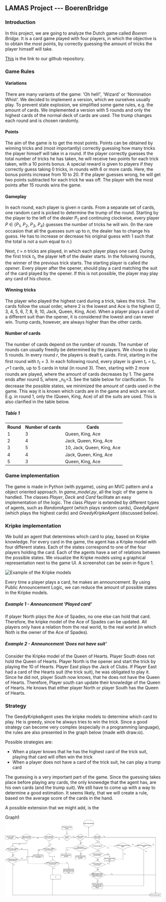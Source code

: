 ## LAMAS Project --- BoerenBridge

### Introduction
In this project, we are going to analyze the Dutch game called _Boeren Bridge_. It is a card game played with four players, in which the objective is to obtain the most points, by correctly guessing the amount of tricks the player himself will take.

[This](https://github.com/JeroenVanB/LAMAS) is the link to our github repository.

### Game Rules

#### Variations
There are many variants of the game: 'Oh hell!', 'Wizard' or 'Nomination Whist'. We decided to implement a version, which we ourselves usually play. To prevent state explosion, we simplified some game rules, e.g. the amount of cards. We implemented a version with 5 rounds and only the highest cards of the normal deck of cards are used. The trump changes each round and is chosen randomly.

#### Points
The aim of the game is to get the most points. Points can be obtained by winning tricks and (most importantly) correctly guessing how many tricks the player himself will take in a round. 
If the player correctly guesses the total number of tricks he has taken, he will receive two points for each trick taken, with a 10 points bonus. A special reward is given to players if they correctly guess taking 0 tricks, in rounds with 6 or more cards. Here, the bonus points increase from 10 to 20.
If the player guesses wrong, he will get two points subtracted for each trick he was off. The player with the most points after 15 rounds wins the game.

#### Gameplay
In each round, each player is given _n_ cards. From a separate set of cards, one random card is picked to determine the trump of the round. Starting by the player to the left of the dealer _P<sub>1</sub>_ and continuing clockwise, every player _P_ ∈ \{_P<sub>1</sub>_, _P<sub>2</sub>_, _P<sub>3</sub>_, _P<sub>4</sub>_\} guesses the number of tricks he will win. (In the rare occasion that all the guesses sum up to _n_, the dealer has to change his guess. He has to increase or decrease his original guess with 1 such that the total is not a sum equal to _n_.)

Next, _t_ = _n_ tricks are played, in which each player plays one card. During the first trick _t_<sub>1</sub>, the player left of the dealer starts. In the following rounds, the winner of the previous trick starts. The starting player is called _the opener_. Every player after the opener, should play a card matching the suit of the card played by the opener. If this is not possible, the player may play any card of his choice.
#### Winning tricks
The player who played the highest card during a trick, takes the trick. The cards follow the usual order, where 2 is the lowest and Ace is the highest (2, 3, 4, 5, 6, 7, 8, 9, 10, Jack, Queen, King, Ace). When a player plays a card of a different suit than the opener, it is considered the lowest and can never win.  Trump cards, however, are always higher than the other cards.


#### Number of cards
The number of cards depend on the rumber of rounds. The number of rounds can usually freedly be determined by the players. We chose to play 5 rounds.
In every round _r_, the players is dealt _t<sub>r</sub>_ cards. First, starting in the first round with _t<sub>1</sub>_ = 3. In each following round, every player is given _t<sub>r</sub>_ = _t<sub>r-1</sub>_+1 cards, up to 5 cards in total (in round 3). Then, starting with 2 more rounds are played, where the amount of cards decreases by 1. The game ends after round 5, where _n<sub>5</sub>=3. See the table below for clarification.
To decrease the possible states, we minimized the amount of cards used in the game. This way it is known which cards are in the game and wich are not. E.g. in round 1, only the (Queen, King, Ace) of all the suits are used. This is also clarified in the table below.

##### Table 1
<!-- | Round  | Number of cards  | Cards                      |
| ------ | ---------------- | -------------------------- |
| 1      | 3                | Queen, King, Ace           |
| 2      | 4                | Jack, Queen, King, Ace     |
| 3      | 5                | 10, Jack, Queen, King, Ace |
| 4      | 4                | Jack, Queen, King, Ace     |
| 5      | 3                | Queen, King, Ace           | -->


<table style="width:100%">
  <tr>
    <th>Round</th>
    <th>Number of cards</th>
    <th>Cards</th>
  </tr>
  <tr>
    <td>1</td>
    <td>3</td>
    <td>Queen, King, Ace</td>
  </tr>
  <tr>
    <td>2</td>
    <td>4</td>
    <td>Jack, Queen, King, Ace</td>
  </tr>
  <tr>
    <td>3</td>
    <td>5</td>
    <td>10, Jack, Queen, King, Ace</td>
  </tr>
  <tr>
    <td>4</td>
    <td>4</td>
    <td>Jack, Queen, King, Ace</td>
  </tr>
  <tr>
    <td>5</td>
    <td>3</td>
    <td>Queen, King, Ace</td>
  </tr>
</table>

### Game implementation

The game is made in Python (with pygame), using an MVC pattern and a object oriented approach. In _game_model.py_, all the logic of the game is handled. The classes _Player_, _Deck_ and _Card_ facilitate an easy implementation of the logic. The class _Player_ is extended by different types of agents, such as _RandomAgent_ (which plays random cards), _GeedyAgent_ (which plays the highest cards) and _GreedyKripkeAgent_ (discussed below).


### Kripke implementation

We build an agent that determines which card to play, based on Kripke knowledge. For every card in the game, the agent has a Kripke model with four different states. Each of the states correspond to one of the four players holding the card. Each of the agents have a set of relations between the possible states. We visualize the Kripke models using a graphical representation next to the game UI. A screenshot can be seen in figure 1.

<img src="kripke_example.jpg" alt="Example of the Kripke models">

Every time a player plays a card, he makes an announcement. By using Public Announcement Logic, we can reduce the amount of possible states in the Kripke models. 

##### Example 1 - Announcement 'Played card'
If player North plays the Ace of Spades, no one else can hold that card. Therefore, the kripke model of the Ace of Spades can be updated. All players only have a relation from the real world, to the real world (in which Noth is the owner of the Ace of Spades). 

##### Example 2 - Announcement 'Does not have suit'
Consider the Kripke model of the Queen of Hearts. Player South does not hold the Queen of Hearts. Player North is the opener and start the trick by playing the 10 of Hearts. Player East plays the Jack of Clubs. If Player East had a card of the Hearts suit (the trick suit), he was obligated to play it. Since he did not, player South now knows, that he does not have the Queen of Hearts. Therefore, Player south can update their knowledge of the Queen of Hearts. He knows that either player North or player South has the Queen of Hearts.

### Strategy

The GeedyKripkeAgent uses the kripke models to determine which card to play. He is greedy, since he always tries to win the trick. Since a good strategy can become very complex (especially in a programming language), the rules are also presented in the graph below (made with draw.io). 

Possible strategies are:
- When a player knows that he has the highest card of the trick suit, playing that card will often win the trick
- When a player does not have a card of the trick suit, he can play a trump card

The guessing is a very important part of the game. Since the guessing takes place before playing any cards, the only knowedge that the agent has, are his own cards (and the trump suit). We still have to come up with a way to determine a good estimation. It seems likely, that we will create a rule, based on the average score of the cards in the hand.


A possible extension that we might add, is the 



Graph1
![Graph Greedy Kripke Agent](greedy_kripke.jpg)
